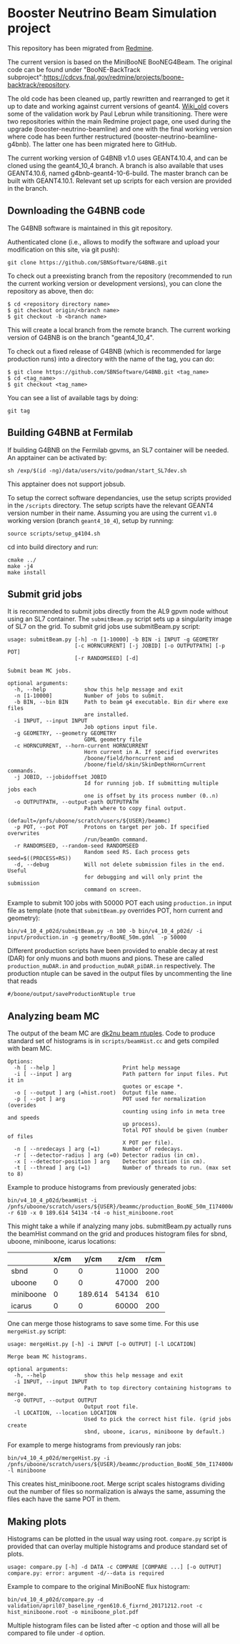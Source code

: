 # Booster Neutrino Beam Simulation project

This repository has been migrated from [Redmine](https://cdcvs.fnal.gov/redmine/projects/booster-neutrino-beamline/wiki/Git_Help).

The current version is based on the MiniBooNE BooNEG4Beam.
The original code can be found under "BooNE-BackTrack subproject":https://cdcvs.fnal.gov/redmine/projects/boone-backtrack/repository.

The old code has been cleaned up, partly rewritten and rearranged to get it up to date and working against current versions of geant4.
[Wiki_old](https://cdcvs.fnal.gov/redmine/projects/booster-neutrino-beamline/wiki/Wiki_old) covers some of the validation work by Paul Lebrun while transitioning.
There were two repositories within the main Redmine project page, one used during the upgrade (booster-neutrino-beamline) and one with the final working version where code has been further restructured (booster-neutrino-beamline-g4bnb).
The latter one has been migrated here to GitHub.

The current working version of G4BNB v1.0 uses GEANT4.10.4, and can be cloned using the geant4_10_4 branch.
A branch is also available that uses GEANT4.10.6, named g4bnb-geant4-10-6-build. The master branch can be built with GEANT4.10.1.
Relevant set up scripts for each version are provided in the branch.

## Downloading the G4BNB code

The G4BNB software is maintained in this git repository.

Authenticated clone (i.e., allows to modify the software and upload your modification on this site, via git push):

```
git clone https://github.com/SBNSoftware/G4BNB.git
``` 

To check out a preexisting branch from the repository (recommended to run the current working version or development versions), you can clone the repository as above, then do:
```
$ cd <repository directory name>
$ git checkout origin/<branch name>
$ git checkout -b <branch name>
```
This will create a local branch from the remote branch. The current working version of G4BNB is on the branch "geant4_10_4". 

To check out a fixed release of G4BNB (which is recommended for large production runs) into a directory with the name of the tag, you can do:
```
$ git clone https://github.com/SBNSoftware/G4BNB.git <tag_name>
$ cd <tag_name>
$ git checkout <tag_name>
```
You can see a list of available tags by doing:
```
git tag
```

## Building G4BNB at Fermilab

If building G4BNB on the Fermilab gpvms, an SL7 container will be needed. An apptainer can be activated by:
```
sh /exp/$(id -ng)/data/users/vito/podman/start_SL7dev.sh
```
This apptainer does not support jobsub.

To setup the correct software dependancies, use the setup scripts provided in the `/scripts` directory.
The setup scripts have the relevant GEANT4 version number in their name.
Assuming you are using the current `v1.0` working version (branch `geant4_10_4`), setup by running:
```
source scripts/setup_g4104.sh
```

cd into build directory and run:
```
cmake ../
make -j4
make install
```

## Submit grid jobs

It is recommended to submit jobs directly from the AL9 gpvm node without using an SL7 container.
The `submitBeam.py` script sets up a singularity image of SL7 on the grid.
To submit grid jobs use submitBeam.py script:

```
usage: submitBeam.py [-h] -n [1-10000] -b BIN -i INPUT -g GEOMETRY
                     [-c HORNCURRENT] [-j JOBID] [-o OUTPUTPATH] [-p POT]
                     [-r RANDOMSEED] [-d]

Submit beam MC jobs.

optional arguments:
  -h, --help            show this help message and exit
  -n [1-10000]          Number of jobs to submit.
  -b BIN, --bin BIN     Path to beam g4 executable. Bin dir where exe files
                        are installed.
  -i INPUT, --input INPUT
                        Job options input file.
  -g GEOMETRY, --geometry GEOMETRY
                        GDML geometry file
  -c HORNCURRENT, --horn-current HORNCURRENT
                        Horn current in A. If specified overwrites
                        /boone/field/horncurrent and
                        /boone/field/skin/SkinDepthHornCurrent commands.
  -j JOBID, --jobidoffset JOBID
                        Id for running job. If submitting multiple jobs each
                        one is offset by its process number (0..n)
  -o OUTPUTPATH, --output-path OUTPUTPATH
                        Path where to copy final output.
                        (default=/pnfs/uboone/scratch/users/${USER}/beammc)
  -p POT, --pot POT     Protons on target per job. If specified overwrites
                        /run/beamOn command.
  -r RANDOMSEED, --random-seed RANDOMSEED
                        Random seed RS. Each process gets seed=$((PROCESS+RS))
  -d, --debug           Will not delete submission files in the end. Useful
                        for debugging and will only print the submission
                        command on screen.
```

Example to submit 100 jobs with 50000 POT each using `production.in` input file as template (note that `submitBeam.py` overrides POT, horn current and geometry):
```
bin/v4_10_4_p02d/submitBeam.py -n 100 -b bin/v4_10_4_p02d/ -i input/production.in -g geometry/BooNE_50m.gdml  -p 50000
```

Different production scripts have been provided to enable decay at rest (DAR) for only muons and both muons and pions. These are called `production_muDAR.in` and `production_muDAR_piDAR.in` respectively.
The production ntuple can be saved in the output files by uncommenting the line that reads
```
#/boone/output/saveProductionNtuple true
```

## Analyzing beam MC

The output of the beam MC are [dk2nu beam ntuples](https://cdcvs.fnal.gov/redmine/projects/dk2nu/wiki/Wiki).
Code to produce standard set of histograms is in `scripts/beamHist.cc` and gets compiled with beam MC.
```
Options:
  -h [ --help ]                     Print help message
  -i [ --input ] arg                Path pattern for input files. Put it in 
                                    quotes or escape *.
  -o [ --output ] arg (=hist.root)  Output file name.
  -p [ --pot ] arg                  POT used for normalization (overides 
                                    counting using info in meta tree and speeds
                                    up process). 
                                    Total POT should be given (number of files 
                                    X POT per file).
  -n [ --nredecays ] arg (=1)       Number of redecays.
  -r [ --detector-radius ] arg (=0) Detector radius (in cm).
  -x [ --detector-position ] arg    Detector position (in cm).
  -t [ --thread ] arg (=1)          Number of threads to run. (max set to 8)
```

Example to produce histograms from previously generated jobs:
```
bin/v4_10_4_p02d/beamHist -i /pnfs/uboone/scratch/users/${USER}/beammc/production_BooNE_50m_I174000A/\*/\*root -r 610 -x 0 189.614 54134 -t4 -o hist_miniboone.root
```

This might take a while if analyzing many jobs. submitBeam.py actually runs the beamHist command on the grid and produces histogram files for sbnd, uboone, miniboone, icarus locations:

 |                    |        x/cm   |         y/cm   |            z/cm | r/cm |
 | ---|---|---|---|---|
 |  sbnd             |         0          |         0            |    11000   | 200   |
 | uboone          |         0          |         0            |    47000 |  200   |
 | miniboone     |         0          | 189.614          |    54134  |  610   |
 | icarus             |        0           |        0             |   60000  |  200   |


One can merge those histograms to save some time. For this use `mergeHist.py` script:
```
usage: mergeHist.py [-h] -i INPUT [-o OUTPUT] [-l LOCATION]

Merge beam MC histograms.

optional arguments:
  -h, --help            show this help message and exit
  -i INPUT, --input INPUT
                        Path to top directory containing histograms to merge.
  -o OUTPUT, --output OUTPUT
                        Output root file.
  -l LOCATION, --location LOCATION
                        Used to pick the correct hist file. (grid jobs create
                        sbnd, uboone, icarus, miniboone by default.)
```

For example to merge histograms from previously ran jobs:
```
bin/v4_10_4_p02d/mergeHist.py -i /pnfs/uboone/scratch/users/${USER}/beammc/production_BooNE_50m_I174000A/  -l miniboone
```
This creates hist_miniboone.root. Merge script scales histograms dividing out the number of files so normalization is always the same, assuming the files each have the same POT in them.

## Making plots

Histograms can be plotted in the usual way using root. 
`compare.py` script is provided that can overlay multiple histograms and produce standard set of plots.
```
usage: compare.py [-h] -d DATA -c COMPARE [COMPARE ...] [-o OUTPUT]
compare.py: error: argument -d/--data is required
```

Example to compare to the original MiniBooNE flux histogram:
```
bin/v4_10_4_p02d/compare.py -d validation/april07_baseline_rgen610.6_fixrnd_20171212.root -c hist_miniboone.root -o miniboone_plot.pdf
```

Multiple histogram files can be listed after -c option and those will all be compared to file under `-d` option.
